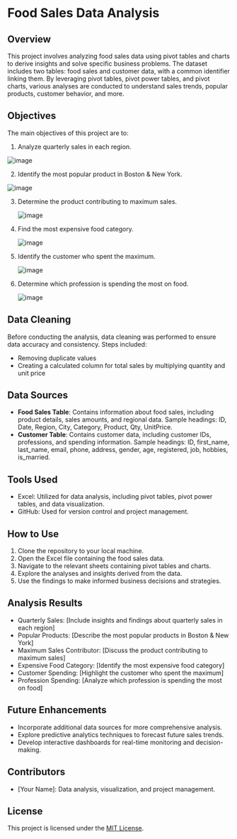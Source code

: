 # Food Sales Data Analysis

## Overview
This project involves analyzing food sales data using pivot tables and charts to derive insights and solve specific business problems. The dataset includes two tables: food sales and customer data, with a common identifier linking them. By leveraging pivot tables, pivot power tables, and pivot charts, various analyses are conducted to understand sales trends, popular products, customer behavior, and more.

## Objectives
The main objectives of this project are to:
1. Analyze quarterly sales in each region.

  ![image](https://github.com/Deepanshu-patwa/Food-Sales-Data-Analysis/assets/164983703/a5b39549-06a5-4a31-b7ed-47c53f338365)

2. Identify the most popular product in Boston & New York.

  ![image](https://github.com/Deepanshu-patwa/Food-Sales-Data-Analysis/assets/164983703/384792c1-f1ba-4272-a347-c9816b5120a8)

3. Determine the product contributing to maximum sales.

   ![image](https://github.com/Deepanshu-patwa/Food-Sales-Data-Analysis/assets/164983703/f522ec84-279b-43fa-97fb-76364e4f09b0)

4. Find the most expensive food category.

   ![image](https://github.com/Deepanshu-patwa/Food-Sales-Data-Analysis/assets/164983703/17ee09f5-4b79-4ef6-b01d-6a8ea9c4c91e)

5. Identify the customer who spent the maximum.

   ![image](https://github.com/Deepanshu-patwa/Food-Sales-Data-Analysis/assets/164983703/0f9d2301-ae18-486b-83dc-f2f4f54a4d35)

6. Determine which profession is spending the most on food.

   ![image](https://github.com/Deepanshu-patwa/Food-Sales-Data-Analysis/assets/164983703/6d4578f5-ab70-4b75-9ddd-42c25ec4a542)


## Data Cleaning
Before conducting the analysis, data cleaning was performed to ensure data accuracy and consistency. Steps included:
- Removing duplicate values
- Creating a calculated column for total sales by multiplying quantity and unit price

## Data Sources
- **Food Sales Table**: Contains information about food sales, including product details, sales amounts, and regional data. Sample headings: ID, Date, Region, City, Category, Product, Qty, UnitPrice.
- **Customer Table**: Contains customer data, including customer IDs, professions, and spending information. Sample headings: ID, first_name, last_name, email, phone, address, gender, age, registered, job, hobbies, is_married.

## Tools Used
- Excel: Utilized for data analysis, including pivot tables, pivot power tables, and data visualization.
- GitHub: Used for version control and project management.

## How to Use
1. Clone the repository to your local machine.
2. Open the Excel file containing the food sales data.
3. Navigate to the relevant sheets containing pivot tables and charts.
4. Explore the analyses and insights derived from the data.
5. Use the findings to make informed business decisions and strategies.

## Analysis Results
- Quarterly Sales: [Include insights and findings about quarterly sales in each region]
- Popular Products: [Describe the most popular products in Boston & New York]
- Maximum Sales Contributor: [Discuss the product contributing to maximum sales]
- Expensive Food Category: [Identify the most expensive food category]
- Customer Spending: [Highlight the customer who spent the maximum]
- Profession Spending: [Analyze which profession is spending the most on food]

## Future Enhancements
- Incorporate additional data sources for more comprehensive analysis.
- Explore predictive analytics techniques to forecast future sales trends.
- Develop interactive dashboards for real-time monitoring and decision-making.

## Contributors
- [Your Name]: Data analysis, visualization, and project management.

## License
This project is licensed under the [MIT License](LICENSE).
